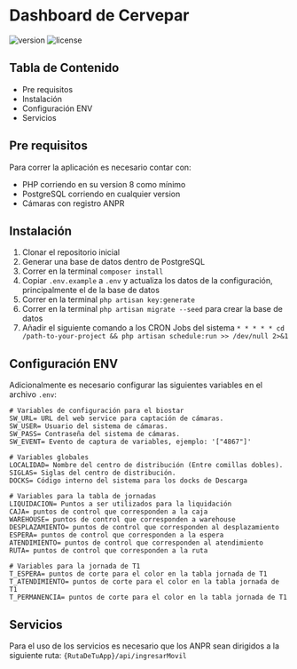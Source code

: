 # Dashboard de Cervepar

![version](https://img.shields.io/badge/version-1.0.0-blue.svg) 
![license](https://img.shields.io/badge/license-MIT-blue.svg)

## Tabla de Contenido
* Pre requisitos
* Instalación
* Configuración ENV
* Servicios

## Pre requisitos

Para correr la aplicación es necesario contar con:

 - PHP corriendo en su version 8 como mínimo
 - PostgreSQL corriendo en cualquier version
 - Cámaras con registro ANPR


## Instalación
1. Clonar el repositorio inicial
2. Generar una base de datos dentro de PostgreSQL
3. Correr en la terminal `composer install`
4. Copiar `.env.example` a `.env` y actualiza los datos de la configuración, principalmente el de la base de datos
5. Correr en la terminal `php artisan key:generate`
6. Correr en la terminal `php artisan migrate --seed` para crear la base de datos
7. Añadir el siguiente comando a los CRON Jobs del sistema `* * * * * cd /path-to-your-project && php artisan schedule:run >> /dev/null 2>&1`

## Configuración ENV
Adicionalmente es necesario configurar las siguientes variables en el archivo `.env`:

    # Variables de configuración para el biostar
    SW_URL= URL del web service para captación de cámaras.
    SW_USER= Usuario del sistema de cámaras.
    SW_PASS= Contraseña del sistema de cámaras.
    SW_EVENT= Evento de captura de variables, ejemplo: '["4867"]'

    # Variables globales
    LOCALIDAD= Nombre del centro de distribución (Entre comillas dobles).
    SIGLAS= Siglas del centro de distribución.
    DOCKS= Código interno del sistema para los docks de Descarga

    # Variables para la tabla de jornadas
    LIQUIDACION= Puntos a ser utilizados para la liquidación
    CAJA= puntos de control que corresponden a la caja
    WAREHOUSE= puntos de control que corresponden a warehouse
    DESPLAZAMIENTO= puntos de control que corresponden al desplazamiento
    ESPERA= puntos de control que corresponden a la espera
    ATENDIMIENTO= puntos de control que corresponden al atendimiento
    RUTA= puntos de control que corresponden a la ruta

    # Variables para la jornada de T1
    T_ESPERA= puntos de corte para el color en la tabla jornada de T1
    T_ATENDIMIENTO= puntos de corte para el color en la tabla jornada de T1
    T_PERMANENCIA= puntos de corte para el color en la tabla jornada de T1

## Servicios
Para el uso de los servicios es necesario que los ANPR sean dirigidos a la siguiente ruta:
`{RutaDeTuApp}/api/ingresarMovil`